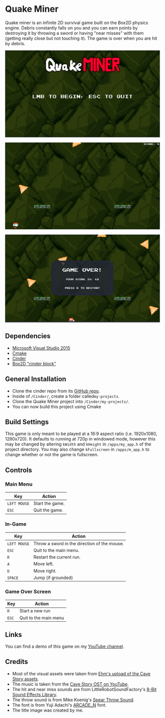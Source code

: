 # Quake Miner

Quake miner is an infinite 2D survival game built on the Box2D physics engine. Debris constantly falls on you and you 
can earn points by destroying it by throwing a sword or having "near misses" with them (getting really close but not
touching it). The game is over when you are hit by debris.

![](readme/readme1.png)

![](readme/readme2.png)

![](readme/readme3.png)

## Dependencies

- [Microsoft Visual Studio 2015](https://visualstudio.microsoft.com/vs/older-downloads/)
- [Cmake](https://cmake.org/download/)
- [Cinder](https://libcinder.org/download)
- [Box2D "cinder block"](https://github.com/cinder/Cinder/tree/master/blocks/Box2D)

## General Installation
- Clone the cinder repo from its [GitHub repo](https://github.com/cinder/Cinder).
- Inside of `/Cinder/`, create a folder called`my-projects`.
- Clone the Quake Miner project into `/Cinder/my-projects/`.
- You can now build this project using Cmake

## Build Settings
This game is only meant to be played at a 16:9 aspect ratio (i.e. 1920x1080, 1280x720). It defaults to running at 720p
in windowed mode, however this may be changed by altering `kWidth` and `kHeight` in `/apps/my_app.h` of the project
directory. You may also change `kFullscreen` in `/apps/m_app.h` to change whether or not the game is fullscreen.

## Controls

### Main Menu
| Key          | Action          |
|--------------|-----------------|
| `LEFT MOUSE` | Start the game. |
| `ESC`        | Quit the game.  |

### In-Game
| Key          | Action         |
|--------------|----------------|
| `LEFT MOUSE` | Throw a sword in the direction of the mouse. |
| `ESC`        | Quit to the main menu.                       |
| `R`          | Restart the current run.                     |
| `A`          | Move left.                                   |
| `D`          | Move right.                                  |
| `SPACE`      | Jump (if grounded)                           |

### Game Over Screen
| Key   | Action                |
|-------|-----------------------|
| `R`   | Start a new run       |
| `ESC` | Quit to the main menu |

## Links
You can find a demo of this game on my [YouTube channel](https://www.youtube.com/watch?v=2asWgFl4VyI).

## Credits
- Most of the visual assets were taken from [Ehm's upload of the Cave Story assets](
https://www.spriters-resource.com/3ds/cavestory3d/sheet/66283/).
- The music is taken from the [Cave Story OST on YouTube](
https://www.spriters-resource.com/3ds/cavestory3d/sheet/66283/).
- The hit and near miss sounds are from LittleRobotSoundFactory's [8-Bit Sound Effects Library](
https://freesound.org/people/LittleRobotSoundFactory/packs/16681/).
- The throw sound is from Mike Koenig's [Spear Throw Sound](
http://soundbible.com/1622-Spear-Throw.html).
- The font is from Yuji Adachi's [ARCADE_N](https://www.dafont.com/arcade-ya.font) font.
- The title image was created by me.